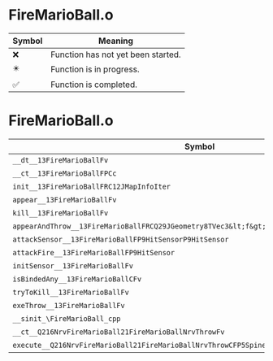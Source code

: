 # FireMarioBall.o
| Symbol | Meaning 
| ------------- | ------------- 
| :x: | Function has not yet been started. 
| :eight_pointed_black_star: | Function is in progress. 
| :white_check_mark: | Function is completed. 


# FireMarioBall.o
| Symbol | Decompiled? |
| ------------- | ------------- |
| `__dt__13FireMarioBallFv` | :x: |
| `__ct__13FireMarioBallFPCc` | :x: |
| `init__13FireMarioBallFRC12JMapInfoIter` | :x: |
| `appear__13FireMarioBallFv` | :x: |
| `kill__13FireMarioBallFv` | :x: |
| `appearAndThrow__13FireMarioBallFRCQ29JGeometry8TVec3&lt;f&gt;RCQ29JGeometry8TVec3&lt;f&gt;` | :x: |
| `attackSensor__13FireMarioBallFP9HitSensorP9HitSensor` | :x: |
| `attackFire__13FireMarioBallFP9HitSensor` | :x: |
| `initSensor__13FireMarioBallFv` | :x: |
| `isBindedAny__13FireMarioBallCFv` | :x: |
| `tryToKill__13FireMarioBallFv` | :x: |
| `exeThrow__13FireMarioBallFv` | :x: |
| `__sinit_\FireMarioBall_cpp` | :x: |
| `__ct__Q216NrvFireMarioBall21FireMarioBallNrvThrowFv` | :x: |
| `execute__Q216NrvFireMarioBall21FireMarioBallNrvThrowCFP5Spine` | :x: |
